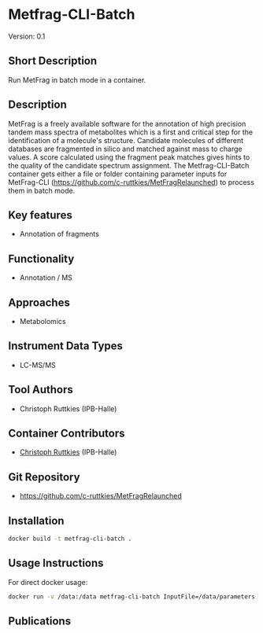 # Metfrag-CLI-Batch
Version: 0.1

## Short Description

Run MetFrag in batch mode in a container.

## Description

MetFrag is a freely available software for the annotation of high precision tandem mass spectra of metabolites which is a first and critical step for the identification of a molecule's structure. Candidate molecules of different databases are fragmented in silico and matched against mass to charge values. A score calculated using the fragment peak matches gives hints to the quality of the candidate spectrum assignment.
The Metfrag-CLI-Batch container gets either a file or folder containing parameter inputs for MetFrag-CLI (https://github.com/c-ruttkies/MetFragRelaunched) to process them in batch mode.

## Key features

- Annotation of fragments

## Functionality

- Annotation / MS

## Approaches

- Metabolomics
  
## Instrument Data Types

- LC-MS/MS

## Tool Authors

- Christoph Ruttkies (IPB-Halle)

## Container Contributors

- [Christoph Ruttkies](https://github.com/c-ruttkies) (IPB-Halle)

## Git Repository

- https://github.com/c-ruttkies/MetFragRelaunched


## Installation 

```bash
docker build -t metfrag-cli-batch .
```

## Usage Instructions

For direct docker usage:

```bash
docker run -v /data:/data metfrag-cli-batch InputFile=/data/parameters.txt
```
## Publications
